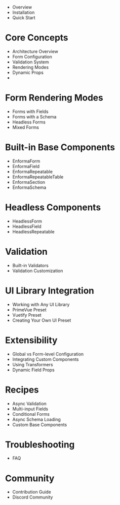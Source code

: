 - Overview
- Installation
- Quick Start

# Core Concepts
- Architecture Overview
- Form Configuration
- Validation System
- Rendering Modes
- Dynamic Props
- 
# Form Rendering Modes
- Forms with Fields
- Forms with a Schema
- Headless Forms
- Mixed Forms

# Built-in Base Components
- EnformaForm
- EnformaField
- EnformaRepeatable
- EnformaRepeatableTable
- EnformaSection
- EnformaSchema

# Headless Components
- HeadlessForm
- HeadlessField
- HeadlessRepeatable

# Validation
- Built-in Validators
- Validation Customization

# UI Library Integration
- Working with Any UI Library
- PrimeVue Preset
- Vuetify Preset
- Creating Your Own UI Preset

# Extensibility
- Global vs Form-level Configuration
- Integrating Custom Components
- Using Transformers
- Dynamic Field Props

# Recipes
- Async Validation
- Multi-input Fields
- Conditional Forms
- Async Schema Loading
- Custom Base Components

# Troubleshooting
- FAQ

# Community
- Contribution Guide
- Discord Community
